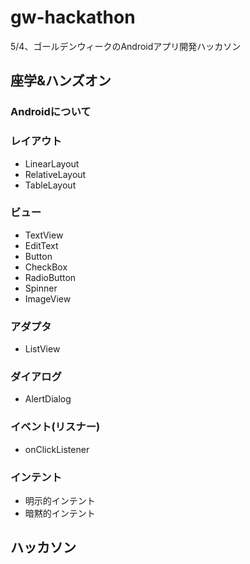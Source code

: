 # gw-hackathon
5/4、ゴールデンウィークのAndroidアプリ開発ハッカソン
## 座学&ハンズオン
### Androidについて
### レイアウト
- LinearLayout
- RelativeLayout
- TableLayout
### ビュー

- TextView
- EditText
- Button
- CheckBox
- RadioButton
- Spinner
- ImageView

### アダプタ

- ListView

### ダイアログ

- AlertDialog

### イベント(リスナー)

- onClickListener

### インテント

- 明示的インテント
- 暗黙的インテント

## ハッカソン
